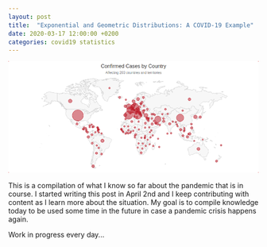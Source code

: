 ```yaml
---
layout: post
title:  "Exponential and Geometric Distributions: A COVID-19 Example"
date: 2020-03-17 12:00:00 +0200
categories: covid19 statistics
---
```


![Global Pandemic](/images/posts/pandemic.png)

This is a compilation of what I know so far about the pandemic that is in course. I started writing this post in April 2nd and I keep contributing with content as I learn more about the situation. My goal is to compile knowledge today to be used some time in the future in case a pandemic crisis happens again.

<!-- more -->

Work in progress every day...
